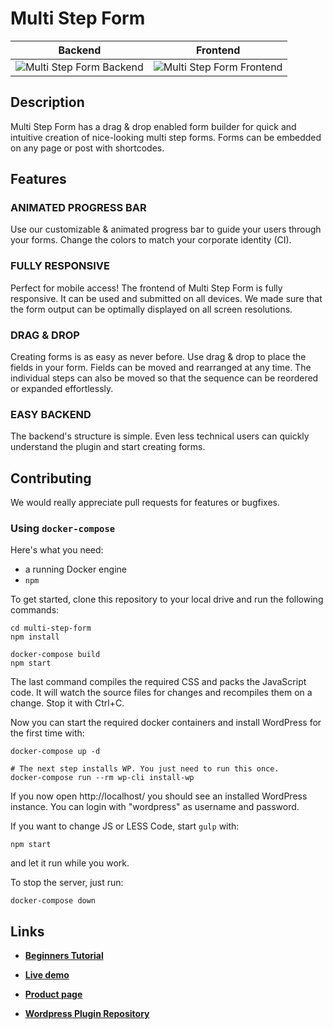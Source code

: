 # Multi Step Form 
Backend                                      |  Frontend
:-------------------------------------------:|:---------------------------------------------:
![Multi Step Form Backend](screenshot-1.jpg) | ![Multi Step Form Frontend](screenshot-2.jpg)

## Description 
Multi Step Form has a drag & drop enabled form builder for quick and intuitive creation of nice-looking multi step forms. Forms can be embedded on any page or post with shortcodes.

## Features

### ANIMATED PROGRESS BAR 
Use our customizable & animated progress bar to guide your users through your forms. Change the colors to match your corporate identity (CI).

### FULLY RESPONSIVE 
Perfect for mobile access! The frontend of Multi Step Form is fully responsive. It can be used and submitted on all devices. We made sure that the form output can be optimally displayed on all screen resolutions.

### DRAG & DROP 
Creating forms is as easy as never before. Use drag & drop to place the fields in your form. Fields can be moved and rearranged at any time. The individual steps can also be moved so that the sequence can be reordered or expanded effortlessly.

### EASY BACKEND 
The backend's structure is simple. Even less technical users can quickly understand the plugin and start creating forms.


## Contributing
We would really appreciate pull requests for features or bugfixes.

### Using `docker-compose`

Here's what you need:
* a running Docker engine
* `npm`

To get started, clone this repository to your local drive and run the following commands:

```
cd multi-step-form
npm install

docker-compose build
npm start
```

The last command compiles the required CSS and packs the JavaScript code. It will watch the source files for changes and recompiles them on a change. Stop it with Ctrl+C.

Now you can start the required docker containers and install WordPress for the first time with:
```
docker-compose up -d

# The next step installs WP. You just need to run this once.
docker-compose run --rm wp-cli install-wp
```

If you now open http://localhost/ you should see an installed WordPress instance. You can login with "wordpress" as username and password.

If you want to change JS or LESS Code, start `gulp` with:
```
npm start
```
and let it run while you work.

To stop the server, just run:
```
docker-compose down
```

## Links
* **[Beginners Tutorial](http://mondula.com/en/2017/01/06/multi-step-form-anleitung/ "Multi Step Form | Beginners Tutorial")**

* **[Live demo](http://demo.multi-step-form.mondula.com/ "Multi Step Form | Live Demo")**

* **[Product page](http://multi-step-form.mondula.com/ "Multi Step Form")**

* **[Wordpress Plugin Repository](https://wordpress.org/plugins/multi-step-form/)**
